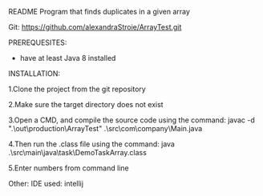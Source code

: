 README
Program that finds duplicates in a given array

Git: https://github.com/alexandraStroie/ArrayTest.git

PREREQUESITES: 
- have at least Java 8 installed



INSTALLATION:

1.Clone the project from the git repository

2.Make sure the target directory does not exist

3.Open a CMD, and compile the source code using the command: 
javac -d ".\out\production\ArrayTest" .\src\com\company\Main.java

4.Then run the .class file using the command: java .\src\main\java\task\DemoTaskArray.class

5.Enter numbers from command line

Other: IDE used: intellij
